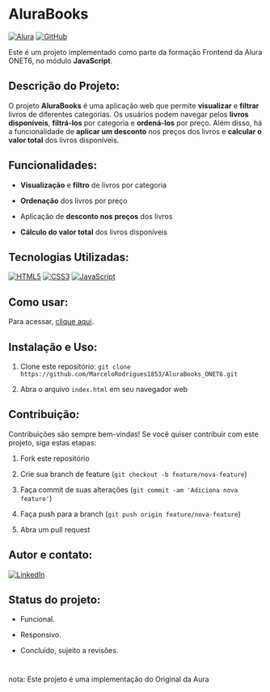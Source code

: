 # AluraBooks

[![Alura](https://img.shields.io/badge/Alura-Frontend-blue)](https://www.alura.com.br/)
[![GitHub](https://img.shields.io/badge/GitHub-Repo-green)](https://github.com/MarceloRodrigues1853/AluraBooks)

Este é um projeto implementado como parte da formação Frontend da Alura ONET6, no módulo **JavaScript**.

## Descrição do Projeto:

O projeto **AluraBooks** é uma aplicação web que permite **visualizar** e **filtrar** livros de diferentes categorias. Os usuários podem navegar pelos **livros disponíveis**, **filtrá-los** por categoria e **ordená-los** por preço. Além disso, há a funcionalidade de **aplicar um desconto** nos preços dos livros e **calcular o valor total** dos livros disponíveis.

## Funcionalidades:

- **Visualização** e **filtro** de livros por categoria

- **Ordenação** dos livros por preço

- Aplicação de **desconto nos preços** dos livros

- **Cálculo do valor total** dos livros disponíveis

## Tecnologias Utilizadas:

[![HTML5](https://camo.githubusercontent.com/bfe6a48836e87b13a16f1f56f88fee428475c2ac29247992ec9b8bcc7154f881/68747470733a2f2f696d672e736869656c64732e696f2f62616467652f48544d4c352d4533344632363f7374796c653d666f722d7468652d6261646765266c6f676f3d68746d6c35266c6f676f436f6c6f723d7768697465)](https://camo.githubusercontent.com/bfe6a48836e87b13a16f1f56f88fee428475c2ac29247992ec9b8bcc7154f881/68747470733a2f2f696d672e736869656c64732e696f2f62616467652f48544d4c352d4533344632363f7374796c653d666f722d7468652d6261646765266c6f676f3d68746d6c35266c6f676f436f6c6f723d7768697465) [![CSS3](https://camo.githubusercontent.com/472c222e8f240a48ae51cd9b082a1b857be809dcd851a25150890c2da50c13a5/68747470733a2f2f696d672e736869656c64732e696f2f62616467652f435353332d3135373242363f7374796c653d666f722d7468652d6261646765266c6f676f3d63737333266c6f676f436f6c6f723d7768697465)](https://camo.githubusercontent.com/472c222e8f240a48ae51cd9b082a1b857be809dcd851a25150890c2da50c13a5/68747470733a2f2f696d672e736869656c64732e696f2f62616467652f435353332d3135373242363f7374796c653d666f722d7468652d6261646765266c6f676f3d63737333266c6f676f436f6c6f723d7768697465) [![JavaScript](https://camo.githubusercontent.com/84372c7d2f1a7308844360ecad82d49b3f6cbc068a0c5e31aeea6ca5344b77ba/68747470733a2f2f696d672e736869656c64732e696f2f62616467652f4a6176615363726970742d4637444631453f7374796c653d666f722d7468652d6261646765266c6f676f3d6a617661736372697074266c6f676f436f6c6f723d626c61636b)](https://camo.githubusercontent.com/84372c7d2f1a7308844360ecad82d49b3f6cbc068a0c5e31aeea6ca5344b77ba/68747470733a2f2f696d672e736869656c64732e696f2f62616467652f4a6176615363726970742d4637444631453f7374796c653d666f722d7468652d6261646765266c6f676f3d6a617661736372697074266c6f676f436f6c6f723d626c61636b)

## Como usar:

Para acessar, [clique aqui](https://alura-books-onet-6.vercel.app/).

## Instalação e Uso:

1. Clone este repositório: `git clone https://github.com/MarceloRodrigues1853/AluraBooks_ONET6.git`

2. Abra o arquivo `index.html` em seu navegador web


## Contribuição:

Contribuições são sempre bem-vindas! Se você quiser contribuir com este projeto, siga estas etapas:

1. Fork este repositório

2. Crie sua branch de feature (`git checkout -b feature/nova-feature`)

3. Faça commit de suas alterações (`git commit -am 'Adiciona nova feature'`)

4. Faça push para a branch (`git push origin feature/nova-feature`)

5. Abra um pull request

## Autor e contato:

[![LinkedIn](https://camo.githubusercontent.com/591c02e8ff595d43e0b35b1b29aed639a7154b959cd8f8c854b9e176d885b094/68747470733a2f2f696d672e736869656c64732e696f2f62616467652f4c696e6b6564496e2d3030373742353f7374796c653d666f722d7468652d6261646765266c6f676f3d6c696e6b6564696e266c6f676f436f6c6f723d7768697465)](https://www.linkedin.com/in/marcelo-rodigues-12724a1b7/)

## Status do projeto:

- Funcional.

- Responsivo.

- Concluído, sujeito a revisões.

#
nota: Este projeto é uma implementação do Original da Aura
